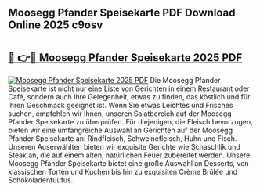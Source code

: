 ## Moosegg Pfander Speisekarte PDF Download Online 2025 c9osv

# <h2><a href="http://gc9vmbt.nevu.top/?p=Moosegg+Pfander+Speisekarte">🔗 👉🔴 Moosegg Pfander Speisekarte 2025 PDF</a></h2>

[![Moosegg Pfander Speisekarte 2025 PDF](https://i.imgur.com/dBaPXMq.png)](http://gc9vmbt.nevu.top/?p=Moosegg+Pfander+Speisekarte)
Die Moosegg Pfander Speisekarte ist nicht nur eine Liste von Gerichten in einem Restaurant oder Café, sondern auch Ihre Gelegenheit, etwas zu finden, das köstlich und für Ihren Geschmack geeignet ist. Wenn Sie etwas Leichtes und Frisches suchen, empfehlen wir Ihnen, unseren Salatbereich auf der Moosegg Pfander Speisekarte zu überprüfen. Für diejenigen, die Fleisch bevorzugen, bieten wir eine umfangreiche Auswahl an Gerichten auf der Moosegg Pfander Speisekarte an: Rindfleisch, Schweinefleisch, Huhn und Fisch. Unseren Auserwählten bieten wir exquisite Gerichte wie Schaschlik und Steak an, die auf einem alten, natürlichen Feuer zubereitet werden. Unsere Moosegg Pfander Speisekarte bietet eine große Auswahl an Desserts, von klassischen Torten und Kuchen bis hin zu exquisiten Crème Brûlée und Schokoladenfuufus.
